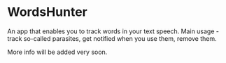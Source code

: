 # WordsHunter
An app that enables you to track words in your text speech.
Main usage - track so-called parasites, get notified when you use them, remove them.

More info will be added very soon.
